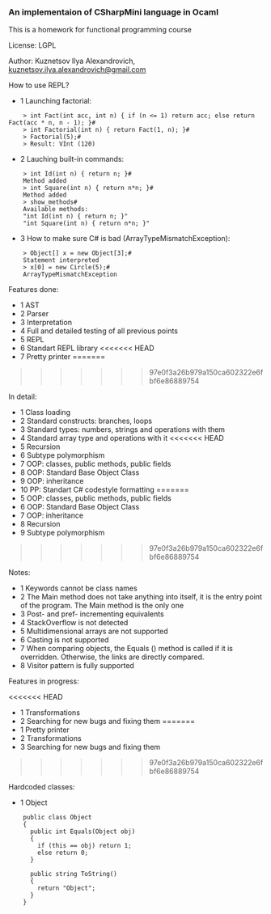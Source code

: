 ### An implementaion of CSharpMini language in Ocaml

This is a homework for functional programming course

License: LGPL

Author: Kuznetsov Ilya Alexandrovich, kuznetsov.ilya.alexandrovich@gmail.com

How to use REPL?

- 1 Launching factorial:

```
    > int Fact(int acc, int n) { if (n <= 1) return acc; else return Fact(acc * n, n - 1); }#
    > int Factorial(int n) { return Fact(1, n); }#
    > Factorial(5);#
    > Result: VInt (120)
```

- 2 Lauching built-in commands:

```
    > int Id(int n) { return n; }#                    
    Method added
    > int Square(int n) { return n*n; }#
    Method added
    > show_methods#
    Available methods:
    "int Id(int n) { return n; }"
    "int Square(int n) { return n*n; }"
```

- 3 How to make sure C# is bad (ArrayTypeMismatchException):

```
    > Object[] x = new Object[3];#    
    Statement interpreted
    > x[0] = new Circle(5);#
    ArrayTypeMismatchException
```

Features done:

- 1 AST
- 2 Parser
- 3 Interpretation
- 4 Full and detailed testing of all previous points
- 5 REPL
- 6 Standart REPL library
<<<<<<< HEAD
- 7 Pretty printer
=======
>>>>>>> 97e0f3a26b979a150ca602322e6fbf6e86889754

In detail:

- 1 Class loading
- 2 Standard constructs: branches, loops
- 3 Standard types: numbers, strings and operations with them
- 4 Standard array type and operations with it
<<<<<<< HEAD
- 5 Recursion
- 6 Subtype polymorphism
- 7 OOP: classes, public methods, public fields
- 8 OOP: Standard Base Object Class
- 9 OOP: inheritance
- 10 PP: Standart C# codestyle formatting
=======
- 5 OOP: classes, public methods, public fields
- 6 OOP: Standard Base Object Class
- 7 OOP: inheritance
- 8 Recursion
- 9 Subtype polymorphism
>>>>>>> 97e0f3a26b979a150ca602322e6fbf6e86889754

Notes:

- 1 Keywords cannot be class names
- 2 The Main method does not take anything into itself, it is the entry point of the program. The Main method is the only one
- 3 Post- and pref- incrementing equivalents
- 4 StackOverflow is not detected
- 5 Multidimensional arrays are not supported
- 6 Casting is not supported
- 7 When comparing objects, the Еquals () method is called if it is overridden. Otherwise, the links are directly compared.
- 8 Visitor pattern is fully supported

Features in progress:

<<<<<<< HEAD
- 1 Transformations
- 2 Searching for new bugs and fixing them
=======
- 1 Pretty printer
- 2 Transformations
- 3 Searching for new bugs and fixing them
>>>>>>> 97e0f3a26b979a150ca602322e6fbf6e86889754

Hardcoded classes:

- 1 Object

```
    public class Object 
    {
      public int Equals(Object obj) 
      {
        if (this == obj) return 1;
        else return 0;
      }
            
      public string ToString() 
      {
        return "Object";
      }
    }
```